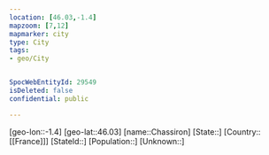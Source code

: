 ```yaml
---
location: [46.03,-1.4]
mapzoom: [7,12] 
mapmarker: city 
type: City
tags:
- geo/City


SpocWebEntityId: 29549
isDeleted: false
confidential: public

---
```

[geo-lon::-1.4]
[geo-lat::46.03]
[name::Chassiron]
[State::]
[Country::[[France]]]
[StateId::]
[Population::]
[Unknown::]

